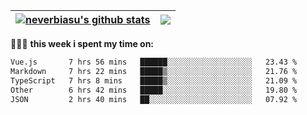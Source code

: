 | <a href="https://github.com/neverbiasu"><img align="center" src="https://github-readme-stats.vercel.app/api?username=neverbiasu&theme=dracula&show_icons=true&hide_border=true&count_private=true" alt="neverbiasu's github stats" /></a> | <a href="https://github.com/neverbiasu"><img align="center" src="https://github-readme-stats.vercel.app/api/top-langs/?username=neverbiasu&theme=dracula&show_icons=true&hide_border=true&layout=compact" /></a> |
| ------------- | ------------- |

👨🏾‍💻 **this week i spent my time on:**
<!--START_SECTION:waka-->

```txt
Vue.js       7 hrs 56 mins   ██████░░░░░░░░░░░░░░░░░░░   23.43 %
Markdown     7 hrs 22 mins   █████▒░░░░░░░░░░░░░░░░░░░   21.76 %
TypeScript   7 hrs 8 mins    █████▒░░░░░░░░░░░░░░░░░░░   21.09 %
Other        6 hrs 42 mins   █████░░░░░░░░░░░░░░░░░░░░   19.80 %
JSON         2 hrs 40 mins   ██░░░░░░░░░░░░░░░░░░░░░░░   07.92 %
```

<!--END_SECTION:waka-->
